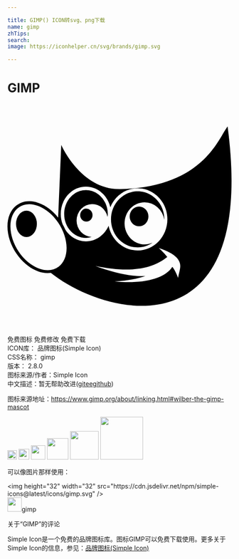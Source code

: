 ```yaml
---

title: GIMP() ICON转svg、png下载
name: gimp
zhTips: 
search: 
image: https://iconhelper.cn/svg/brands/gimp.svg

---
```


# GIMP  <small style="font-size: 60%;font-weight: 100"></small>

<div id="svg" class="svg-wrap">
<svg role="img" viewBox="0 0 24 24" xmlns="http://www.w3.org/2000/svg"><title>GIMP icon</title><path d="M23.58 2.4c-.963 1.206-2.55 6.476-11.46 6.71-4.253.112-6.36-4.731-6.36-4.731l-.334 7.771c-.831-1.042-1.945-1.705-3.014-1.74a2.23 2.23 0 00-1.441.441c-.663.502-.977 1.345-.97 2.28.006.934.33 1.965.97 2.896.64.931 1.476 1.587 2.324 1.89.456.164.916.214 1.35.157C10.674 22.882 26.797 26.557 23.58 2.4zM8.404 8.85c1.265 0 2.314.94 2.614 2.196.484-1.19 1.614-2.027 2.931-2.027 1.758 0 3.178 1.49 3.178 3.322 0 1.833-1.42 3.334-3.178 3.334-1.531 0-2.81-1.14-3.115-2.644-.437.978-1.353 1.666-2.43 1.666-.915 0-1.716-.497-2.203-1.246a5.726 5.726 0 00-.289-.567 3.118 3.118 0 01-.205-1.113c0-1.604 1.198-2.922 2.697-2.922zm0 .36c-1.284 0-2.33 1.138-2.33 2.561s1.046 2.559 2.33 2.559c.214 0 .417-.043.614-.102a1.676 1.759 0 01-1.614-1.756 1.676 1.759 0 011.676-1.758 1.676 1.759 0 011.635 1.373c.012-.105.029-.207.029-.316 0-1.423-1.056-2.56-2.34-2.56zm5.545.131c-1.576 0-2.86 1.334-2.86 3 0 1.667 1.284 3.008 2.86 3.008.591 0 1.14-.188 1.596-.512a2.146 2.252 0 01-.858.19 2.146 2.252 0 01-2.144-2.252 2.146 2.252 0 012.144-2.252 2.146 2.252 0 012.112 1.845l.003-.026c0-1.667-1.277-3-2.853-3zm-11.545 1.39c1.038.035 2.206.77 3.008 1.936.606.882.914 1.866.92 2.727.006.861-.282 1.589-.846 2.016-.564.426-1.31.48-2.082.205-.772-.277-1.564-.883-2.17-1.764-.605-.881-.911-1.867-.917-2.728-.007-.862.282-1.589.845-2.016a1.92 1.92 0 011.242-.375zm11.69.245a1.006 1.056 0 00-1.006 1.059 1.006 1.056 0 001.006 1.054 1.006 1.056 0 001.005-1.054 1.006 1.056 0 00-1.005-1.059zm-5.645.22a.662.695 0 00-.662.694.662.695 0 00.662.697.662.695 0 00.662-.697.662.695 0 00-.662-.693zm-6.414.223a1.118 1.408 0 00-1.119 1.407 1.118 1.408 0 001.12 1.408 1.118 1.408 0 001.116-1.408 1.118 1.408 0 00-1.117-1.407zm14.176 3.998s1.487.435 2.011 1.145c.523.708.194 1.145.057 2.05-.202-.528-.407-.942-.621-1.183-.81 1.259-3.104 1.858-6.18 1.559 1.38-.072 2.451-.288 3.301-.584-1.4.09-3.214-.27-5.365-1.067 4.262.895 6.433.063 7.703-.966-.335-.455-.906-.954-.906-.954z"/></svg>
</div>
<detail full-name='gimp'></detail>

<div class="detail-page">
<p>
<span><span class="badge-success badge">免费图标</span> <span class="badge-success badge">免费修改</span>  <span class="badge-success badge">免费下载</span> </span>
<br/>
<span>
ICON库：
<span class="badge-secondary badge">品牌图标(Simple Icon)</span> 
</span>
<br/>
<span>
CSS名称：
<span class="badge-secondary badge">gimp</span> 
</span>

<br/>
<span>
版本：
<span class="badge-secondary badge">2.8.0</span> 
</span>
<br/>
<span>图标来源/作者：<span class="badge-light badge">Simple Icon</span></span> 
<br/>
<span class="zh-detail">中文描述：暂无<span class="help-link"><span>帮助改进</span>(<a href="https://gitee.com/liuwave/icon-helper/edit/master/json/brands/gimp.json" target="_blank" rel="noopener noreferrer">gitee</a><a href="https://github.com/liuwave/icon-helper/edit/master/json/brands/gimp.json" target="_blank" rel="noopener noreferrer">github</a></span>)</span><br/>
</p>
</div><div class="description description alert alert-light"><p>图标来源地址：<a href="https://www.gimp.org/about/linking.html#wilber-the-gimp-mascot" target="_blank" rel="noopener noreferrer">https://www.gimp.org/about/linking.html#wilber-the-gimp-mascot</a></p></div>
<div class="alert alert-dark">
<img height="21" width="21" src="https://cdn.jsdelivr.net/npm/simple-icons@latest/icons/gimp.svg" />
<img height="24" width="24" src="https://cdn.jsdelivr.net/npm/simple-icons@latest/icons/gimp.svg" />
<img height="32" width="32" src="https://cdn.jsdelivr.net/npm/simple-icons@latest/icons/gimp.svg" />
<img height="48" width="48" src="https://cdn.jsdelivr.net/npm/simple-icons@latest/icons/gimp.svg" />
<img height="64" width="64" src="https://cdn.jsdelivr.net/npm/simple-icons@latest/icons/gimp.svg" />
<img height="96" width="96" src="https://cdn.jsdelivr.net/npm/simple-icons@latest/icons/gimp.svg" />

</div>
<div>
  <p>可以像图片那样使用：    
  </p>
  <div class="alert alert-primary" style="font-size: 14px">
    &lt;img height="32" width="32" src="https://cdn.jsdelivr.net/npm/simple-icons@latest/icons/gimp.svg" /&gt;
    <copy-btn content='<img height="32" width="32" src="https://cdn.jsdelivr.net/npm/simple-icons@latest/icons/gimp.svg" />'></copy-btn>
  </div>
  <div class="alert alert-secondary">
    <img height="32" width="32" src="https://cdn.jsdelivr.net/npm/simple-icons@latest/icons/gimp.svg" />gimp
    <copy-btn content="gimp" btn-title="复制图标名称"></copy-btn>
  </div>
</div>

<Vssue title="关于“GIMP”的评论" >关于“GIMP”的评论</Vssue>


<div><p>Simple Icon是一个免费的品牌图标库。图标GIMP可以免费下载使用。更多关于  Simple Icon的信息，参见：<a target="_blank" href="https://iconhelper.cn/brands.html">品牌图标(Simple Icon)</a>
</p></div>
